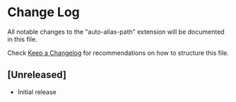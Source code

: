 # Change Log

All notable changes to the "auto-alias-path" extension will be documented in this file.

Check [Keep a Changelog](http://keepachangelog.com/) for recommendations on how to structure this file.

## [Unreleased]

- Initial release